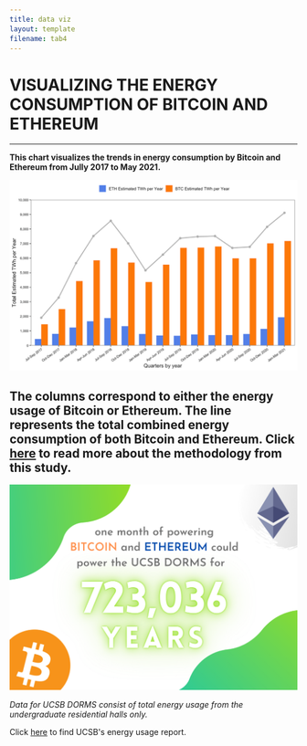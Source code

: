```yaml
---
title: data viz
layout: template
filename: tab4
--- 
```

# VISUALIZING THE ENERGY CONSUMPTION OF BITCOIN AND ETHEREUM
-----

**This chart visualizes the trends in energy consumption by Bitcoin and Ethereum from Jully 2017 to May 2021.**

![data viz](/images/crypto2.png)

The columns correspond to either the energy usage of Bitcoin or Ethereum. The line represents the total combined energy consumption of both Bitcoin and Ethereum.
Click [here](https://digiconomist.net/bitcoin-energy-consumption) to read more about the methodology from this study.
----

![data viz](/images/infographic2.png)

*Data for UCSB DORMS consist of total energy usage from the undergraduate residential halls only.* 

Click [here](https://engagementdashboard.com/ucsb/ucsb) to find UCSB's energy usage report. 
